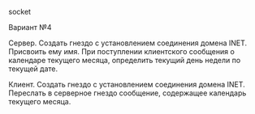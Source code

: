 socket

Вариант №4

Сервер. 
Создать гнездо с установлением соединения домена INET. Присвоить ему имя. При поступлении клиентского сообщения о календаре текущего месяца, определить текущий день недели по текущей дате.

Клиент. 
Создать гнездо с установлением соединения домена INET. Переслать в серверное гнездо сообщение, содержащее календарь текущего месяца.
